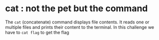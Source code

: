 # cat : not the pet but the command

The `cat` (concatenate) command displays file contents. It reads one or multiple files and prints their content to the terminal.
In this challenge we have to `cat flag` to get the flag
